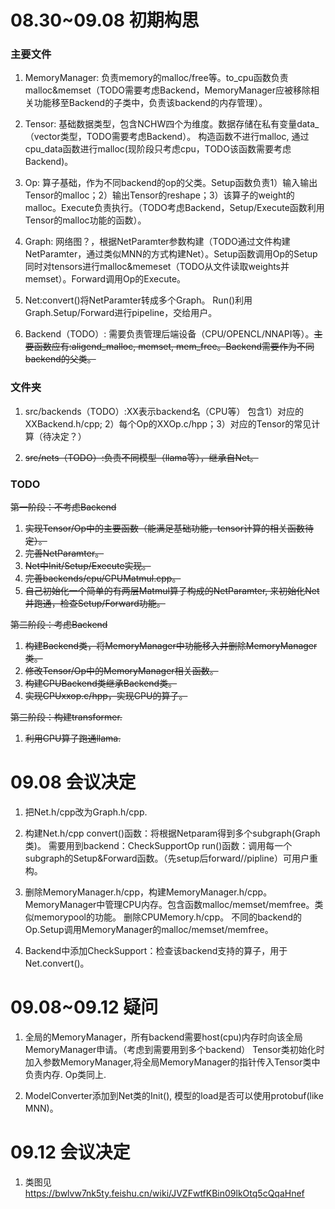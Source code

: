 # 08.30~09.08 初期构思


### 主要文件
1. MemoryManager: 负责memory的malloc/free等。to_cpu函数负责malloc&memset（TODO需要考虑Backend，MemoryManager应被移除相关功能移至Backend的子类中，负责该backend的内存管理）。

2. Tensor: 基础数据类型，包含NCHW四个为维度。数据存储在私有变量data_（vector类型，TODO需要考虑Backend）。
构造函数不进行malloc, 通过cpu_data函数进行malloc(现阶段只考虑cpu，TODO该函数需要考虑Backend)。

3. Op: 算子基础，作为不同backend的op的父类。Setup函数负责1）输入输出Tensor的malloc；2）输出Tensor的reshape；3）该算子的weight的malloc。Execute负责执行。（TODO考虑Backend，Setup/Execute函数利用Tensor的malloc功能的函数）。

4. Graph: 网络图？，根据NetParamter参数构建（TODO通过文件构建NetParamter，通过类似MNN的方式构建Net）。Setup函数调用Op的Setup同时对tensors进行malloc&memeset（TODO从文件读取weights并memset）。Forward调用Op的Execute。

5. Net:convert()将NetParamter转成多个Graph。 Run()利用Graph.Setup/Forward进行pipeline，交给用户。

6. Backend（TODO）: 需要负责管理后端设备（CPU/OPENCL/NNAPI等）。~~主要函数应有:aligend_malloc, memset, mem_free。Backend需要作为不同backend的父类。~~

### 文件夹
1. src/backends（TODO）:XX表示backend名（CPU等） 包含1）对应的XXBackend.h/cpp; 2）每个Op的XXOp.c/hpp；3）对应的Tensor的常见计算（待决定？）

2. ~~src/nets（TODO）:负责不同模型（llama等），继承自Net。~~

### TODO
~~第一阶段：不考虑Backend~~
1. ~~实现Tensor/Op中的主要函数（能满足基础功能，tensor计算的相关函数待定）。~~
2. ~~完善NetParamter。~~
3. ~~Net中Init/Setup/Execute实现。~~
4. ~~完善backends/cpu/CPUMatmul.cpp。~~
5. ~~自己初始化一个简单的有两层Matmul算子构成的NetParamter, 来初始化Net并跑通，检查Setup/Forward功能。~~

~~第二阶段：考虑Backend~~
1. ~~构建Backend类，将MemoryManager中功能移入并删除MemoryManager类。~~
2. ~~修改Tensor/Op中的MemoryManager相关函数。~~
3. ~~构建CPUBackend类继承Backend类。~~
4. ~~实现CPUxxop.c/hpp，实现CPU的算子。~~

~~第三阶段：构建transformer.~~

1. ~~利用CPU算子跑通llama.~~




# 09.08 会议决定

1. 把Net.h/cpp改为Graph.h/cpp. 

2. 构建Net.h/cpp
convert()函数：将根据Netparam得到多个subgraph(Graph类)。 需要用到backend：CheckSupportOp
run()函数：调用每一个subgraph的Setup&Forward函数。（先setup后forward//pipline）可用户重构。

3. 删除MemoryManager.h/cpp，构建MemoryManager.h/cpp。
MemoryManager中管理CPU内存。包含函数malloc/memset/memfree。类似memorypool的功能。
删除CPUMemory.h/cpp。
不同的backend的Op.Setup调用MemoryManager的malloc/memset/memfree。

4. Backend中添加CheckSupport：检查该backend支持的算子，用于Net.convert()。

# 09.08~09.12 疑问

1. 全局的MemoryManager，所有backend需要host(cpu)内存时向该全局MemoryManager申请。（考虑到需要用到多个backend）
Tensor类初始化时加入参数MemoryManager,将全局MemoryManager的指针传入Tensor类中负责内存.
Op类同上.

2. ModelConverter添加到Net类的Init(), 模型的load是否可以使用protobuf(like MNN)。
 

# 09.12 会议决定

1. 类图见<https://bwlvw7nk5ty.feishu.cn/wiki/JVZFwtfKBin09lkOtq5cQqaHnef>


